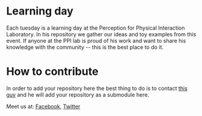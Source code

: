 # Learning day
Each tuesday is a learning day at the Perception for Physical Interaction Laboratory. In his repository we gather our ideas and toy examples from this event. If anyone at the PPI lab is proud of his work and want to share his knowledge with the community -- this is the best place to do it.

# How to contribute
In order to add your repository here the best thing to do is to contact [this guy](https://github.com/mbed92) and he will add your repository as a submodule here. 

Meet us at: [Facebook](https://www.facebook.com/putppilab/), [Twitter](https://twitter.com/PhysicalFor)
